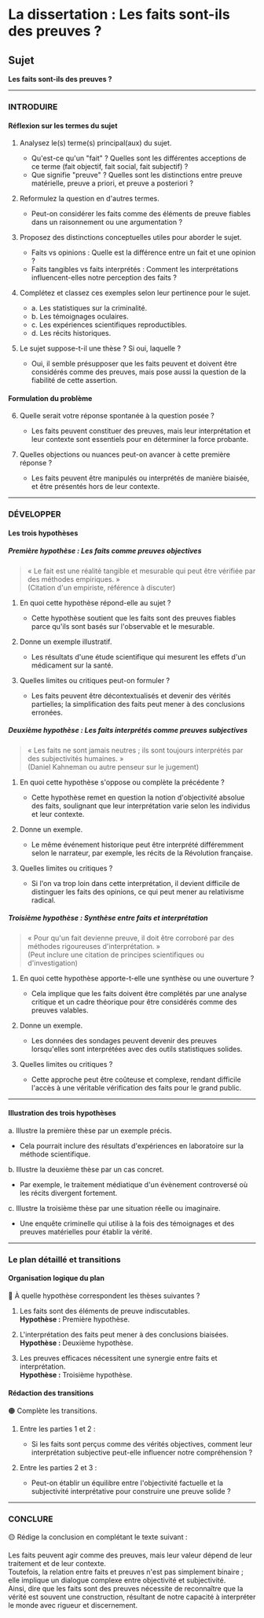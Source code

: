 # La dissertation : Les faits sont-ils des preuves ?

## Sujet
**Les faits sont-ils des preuves ?**

---

### INTRODUIRE

#### Réflexion sur les termes du sujet

1. Analysez le(s) terme(s) principal(aux) du sujet.
   - Qu'est-ce qu'un "fait" ? Quelles sont les différentes acceptions de ce terme (fait objectif, fait social, fait subjectif) ?
   - Que signifie "preuve" ? Quelles sont les distinctions entre preuve matérielle, preuve a priori, et preuve a posteriori ?

2. Reformulez la question en d'autres termes.
   - Peut-on considérer les faits comme des éléments de preuve fiables dans un raisonnement ou une argumentation ?

3. Proposez des distinctions conceptuelles utiles pour aborder le sujet.
   - Faits vs opinions : Quelle est la différence entre un fait et une opinion ? 
   - Faits tangibles vs faits interprétés : Comment les interprétations influencent-elles notre perception des faits ?

4. Complétez et classez ces exemples selon leur pertinence pour le sujet.
   - a. Les statistiques sur la criminalité.
   - b. Les témoignages oculaires.
   - c. Les expériences scientifiques reproductibles.
   - d. Les récits historiques.

5. Le sujet suppose-t-il une thèse ? Si oui, laquelle ?
   - Oui, il semble présupposer que les faits peuvent et doivent être considérés comme des preuves, mais pose aussi la question de la fiabilité de cette assertion.

#### Formulation du problème

6. Quelle serait votre réponse spontanée à la question posée ?
   - Les faits peuvent constituer des preuves, mais leur interprétation et leur contexte sont essentiels pour en déterminer la force probante.

7. Quelles objections ou nuances peut-on avancer à cette première réponse ?
   - Les faits peuvent être manipulés ou interprétés de manière biaisée, et être présentés hors de leur contexte.

---

### DÉVELOPPER

#### Les trois hypothèses

##### Première hypothèse : Les faits comme preuves objectives

> « Le fait est une réalité tangible et mesurable qui peut être vérifiée par des méthodes empiriques. »  
> (Citation d'un empiriste, référence à discuter)

1. En quoi cette hypothèse répond-elle au sujet ?
   - Cette hypothèse soutient que les faits sont des preuves fiables parce qu'ils sont basés sur l'observable et le mesurable.

2. Donne un exemple illustratif.
   - Les résultats d'une étude scientifique qui mesurent les effets d'un médicament sur la santé.

3. Quelles limites ou critiques peut-on formuler ?
   - Les faits peuvent être décontextualisés et devenir des vérités partielles; la simplification des faits peut mener à des conclusions erronées.

##### Deuxième hypothèse : Les faits interprétés comme preuves subjectives

> « Les faits ne sont jamais neutres ; ils sont toujours interprétés par des subjectivités humaines. »  
> (Daniel Kahneman ou autre penseur sur le jugement)

1. En quoi cette hypothèse s'oppose ou complète la précédente ?
   - Cette hypothèse remet en question la notion d'objectivité absolue des faits, soulignant que leur interprétation varie selon les individus et leur contexte.

2. Donne un exemple.
   - Le même événement historique peut être interprété différemment selon le narrateur, par exemple, les récits de la Révolution française.

3. Quelles limites ou critiques ?
   - Si l'on va trop loin dans cette interprétation, il devient difficile de distinguer les faits des opinions, ce qui peut mener au relativisme radical.

##### Troisième hypothèse : Synthèse entre faits et interprétation

> « Pour qu'un fait devienne preuve, il doit être corroboré par des méthodes rigoureuses d'interprétation. »  
> (Peut inclure une citation de principes scientifiques ou d'investigation)

1. En quoi cette hypothèse apporte-t-elle une synthèse ou une ouverture ?
   - Cela implique que les faits doivent être complétés par une analyse critique et un cadre théorique pour être considérés comme des preuves valables.

2. Donne un exemple.
   - Les données des sondages peuvent devenir des preuves lorsqu'elles sont interprétées avec des outils statistiques solides.

3. Quelles limites ou critiques ?
   - Cette approche peut être coûteuse et complexe, rendant difficile l'accès à une véritable vérification des faits pour le grand public.

---

#### Illustration des trois hypothèses

a. Illustre la première thèse par un exemple précis.
   - Cela pourrait inclure des résultats d'expériences en laboratoire sur la méthode scientifique.

b. Illustre la deuxième thèse par un cas concret.
   - Par exemple, le traitement médiatique d'un évènement controversé où les récits divergent fortement.

c. Illustre la troisième thèse par une situation réelle ou imaginaire.
   - Une enquête criminelle qui utilise à la fois des témoignages et des preuves matérielles pour établir la vérité.

---

### Le plan détaillé et transitions

#### Organisation logique du plan

🔴 À quelle hypothèse correspondent les thèses suivantes ?

1. Les faits sont des éléments de preuve indiscutables.  
   **Hypothèse :** Première hypothèse.

2. L'interprétation des faits peut mener à des conclusions biaisées.  
   **Hypothèse :** Deuxième hypothèse.

3. Les preuves efficaces nécessitent une synergie entre faits et interprétation.  
   **Hypothèse :** Troisième hypothèse.

#### Rédaction des transitions

🟠 Complète les transitions.

1. Entre les parties 1 et 2 :  
   - Si les faits sont perçus comme des vérités objectives, comment leur interprétation subjective peut-elle influencer notre compréhension ?

2. Entre les parties 2 et 3 :  
   - Peut-on établir un équilibre entre l'objectivité factuelle et la subjectivité interprétative pour construire une preuve solide ?

---

### CONCLURE

🟡 Rédige la conclusion en complétant le texte suivant :

Les faits peuvent agir comme des preuves, mais leur valeur dépend de leur traitement et de leur contexte.  
Toutefois, la relation entre faits et preuves n'est pas simplement binaire ; elle implique un dialogue complexe entre objectivité et subjectivité.  
Ainsi, dire que les faits sont des preuves nécessite de reconnaître que la vérité est souvent une construction, résultant de notre capacité à interpréter le monde avec rigueur et discernement.